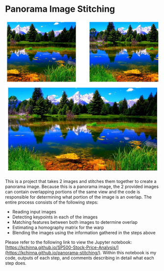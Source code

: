 # Panorama Image Stitching

<p align="center">
  <img src="input.png" alt="Alt text">
  <img src="output.png" alt="Alt text">
</p>

This is a project that takes 2 images and stitches them together to create a panorama image. Because this is a panorama image, the 2 provided images can contain overlapping portions of the same view and the code is responsible for determining what portion of the image is an overlap. The entire process consists of the following steps:

* Reading input images
* Detecting keypoints in each of the images
* Matching features between both images to determine overlap
* Estimating a homography matrix for the warp
* Blending the images using the information gathered in the steps above

Please refer to the following link to view the Jupyter notebook: [https://kchinna.github.io/SP500-Stock-Price-Analysis/](https://kchinna.github.io/panorama-stitching/). Within this notebook is my code, outputs of each step, and comments describing in detail what each step does.
